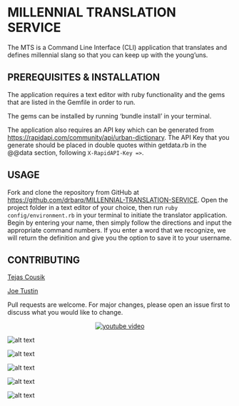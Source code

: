 # MILLENNIAL TRANSLATION SERVICE

The MTS is a Command Line Interface (CLI) application that translates and defines millennial slang so that you can keep up with the young’uns.

## PREREQUISITES & INSTALLATION

The application requires a text editor with ruby functionality and the gems that are listed in the Gemfile in order to run.

The gems can be installed by running ‘bundle install’ in your terminal.

The application also requires an API key which can be generated from https://rapidapi.com/community/api/urban-dictionary.
The API Key that you generate should be placed in double quotes within getdata.rb in the @@data section, following ```X-RapidAPI-Key =>```.


## USAGE

Fork and clone the repository from GitHub at https://github.com/drbarq/MILLENNIAL-TRANSLATION-SERVICE.
Open the project folder in a text editor of your choice, then run ```ruby config/environment.rb``` in your terminal to initiate the translator application.
Begin by entering your name, then simply follow the directions and input the appropriate command numbers.
If you enter a word that we recognize, we will return the definition and give you the option to save it to your username.


## CONTRIBUTING

[Tejas Cousik](https://github.com/tcousik)

[Joe Tustin](https://github.com/drbarq)

Pull requests are welcome. For major changes, please open an issue first to discuss what you would like to change.

<div align="center">
  
  
  [![youtube video](http://img.youtube.com/vi/xtSkpgMU4Ww/0.jpg)](http://www.youtube.com/watch?v=xtSkpgMU4Ww)
  
  
  
</div>

![alt text](https://i.imgur.com/VNchlNI.png)

![alt text](https://i.imgur.com/RBg5pKZ.png)

![alt text](https://i.imgur.com/vjxZmBJ.png)

![alt text](https://i.imgur.com/KWONvbm.png)

![alt text](https://i.imgur.com/QwYW79G.png)


